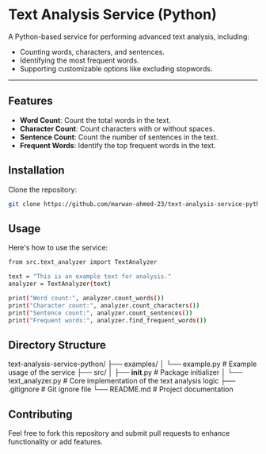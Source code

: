# Text Analysis Service (Python)

A Python-based service for performing advanced text analysis, including:
- Counting words, characters, and sentences.
- Identifying the most frequent words.
- Supporting customizable options like excluding stopwords.

---

## Features
- **Word Count**: Count the total words in the text.
- **Character Count**: Count characters with or without spaces.
- **Sentence Count**: Count the number of sentences in the text.
- **Frequent Words**: Identify the top frequent words in the text.

## Installation
Clone the repository:
```bash
git clone https://github.com/marwan-ahmed-23/text-analysis-service-python.git
```


## Usage
Here's how to use the service:

```bash
from src.text_analyzer import TextAnalyzer

text = "This is an example text for analysis."
analyzer = TextAnalyzer(text)

print("Word count:", analyzer.count_words())
print("Character count:", analyzer.count_characters())
print("Sentence count:", analyzer.count_sentences())
print("Frequent words:", analyzer.find_frequent_words())
```

## Directory Structure

text-analysis-service-python/
├── examples/
│   └── example.py          # Example usage of the service
├── src/
│   ├── __init__.py         # Package initializer
│   └── text_analyzer.py    # Core implementation of the text analysis logic
├── .gitignore              # Git ignore file
└── README.md               # Project documentation

## Contributing

Feel free to fork this repository and submit pull requests to enhance functionality or add features.

